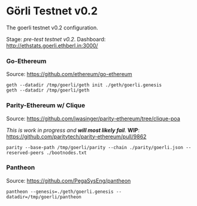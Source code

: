 # Görli Testnet v0.2
The goerli testnet v0.2 configuration.

Stage: _pre-test testnet v0.2_. Dashboard: http://ethstats.goerli.ethberl.in:3000/

### Go-Ethereum

Source: https://github.com/ethereum/go-ethereum

```
geth --datadir /tmp/goerli/geth init ./geth/goerli.genesis
geth --datadir /tmp/goerli/geth
```

### Parity-Ethereum w/ Clique

Source: https://github.com/jwasinger/parity-ethereum/tree/clique-poa

_This is work in progress and **will most likely fail**._ **WIP**: https://github.com/paritytech/parity-ethereum/pull/9862

```
parity --base-path /tmp/goerli/parity --chain ./parity/goerli.json --reserved-peers ./bootnodes.txt
```

### Pantheon

Source: https://github.com/PegaSysEng/pantheon

```
pantheon --genesis=./geth/goerli.genesis --datadir=/tmp/goerli/pantheon
```
